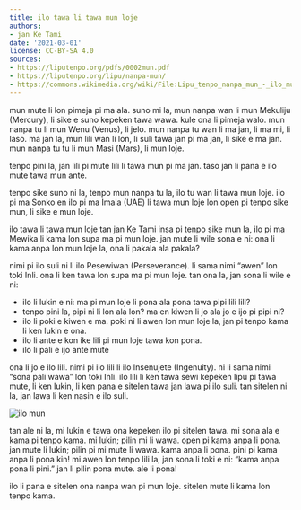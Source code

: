 ```yaml
---
title: ilo tawa li tawa mun loje
authors:
- jan Ke Tami
date: '2021-03-01'
license: CC-BY-SA 4.0
sources:
- https://liputenpo.org/pdfs/0002mun.pdf
- https://liputenpo.org/lipu/nanpa-mun/
- https://commons.wikimedia.org/wiki/File:Lipu_tenpo_nanpa_mun_-_ilo_mun.png
---
```


mun mute li lon pimeja pi ma ala. suno mi la, mun nanpa wan li mun Mekuliju (Mercury), li sike e suno kepeken tawa wawa. kule ona li pimeja walo. mun nanpa tu li mun Wenu (Venus), li jelo. mun nanpa tu wan li ma jan, li ma mi, li laso. ma jan la, mun lili wan li lon, li suli tawa jan pi ma jan, li sike e ma jan. mun nanpa tu tu li mun Masi (Mars), li mun loje.

tenpo pini la, jan lili pi mute lili li tawa mun pi ma jan. taso jan li pana e ilo mute tawa mun ante.

tenpo sike suno ni la, tenpo mun nanpa tu la, ilo tu wan li tawa mun loje. ilo pi ma Sonko en ilo pi ma Imala (UAE) li tawa mun loje lon open pi tenpo sike mun, li sike e mun loje.

ilo tawa li tawa mun loje tan jan Ke Tami insa pi tenpo sike mun la, ilo pi ma Mewika li kama lon supa ma pi mun loje. jan mute li wile sona e ni: ona li kama anpa lon mun loje la, ona li pakala ala pakala?

nimi pi ilo suli ni li ilo Pesewiwan (Perseverance). li sama nimi “awen” lon toki Inli. ona li ken tawa lon supa ma pi mun loje. tan ona la, jan sona li wile e ni:

- ilo li lukin e ni: ma pi mun loje li pona ala pona tawa pipi lili lili?
- tenpo pini la, pipi ni li lon ala lon? ma en kiwen li jo ala jo e ijo pi pipi ni?
- ilo li poki e kiwen e ma. poki ni li awen lon mun loje la, jan pi tenpo kama li ken lukin e ona.
- ilo li ante e kon ike lili pi mun loje tawa kon pona.
- ilo li pali e ijo ante mute

ona li jo e ilo lili. nimi pi ilo lili li ilo Insenujete (Ingenuity). ni li sama nimi “sona pali wawa” lon toki Inli. ilo lili li ken tawa sewi kepeken lipu pi tawa mute, li ken lukin, li ken pana e sitelen tawa jan lawa pi ilo suli. tan sitelen ni la, jan lawa li ken nasin e ilo suli.

![ilo mun](https://upload.wikimedia.org/wikipedia/commons/6/65/Lipu_tenpo_nanpa_mun_-_ilo_mun.png)

tan ale ni la, mi lukin e tawa ona kepeken ilo pi sitelen tawa. mi sona ala e kama pi tenpo kama. mi lukin; pilin mi li wawa. open pi kama anpa li pona. jan mute li lukin; pilin pi mi mute li wawa. kama anpa li pona. pini pi kama anpa li pona kin! mi awen lon tenpo lili la, jan sona li toki e ni: “kama anpa pona li pini.” jan li pilin pona mute. ale li pona!

ilo li pana e sitelen ona nanpa wan pi mun loje. sitelen mute li kama lon tenpo kama.
